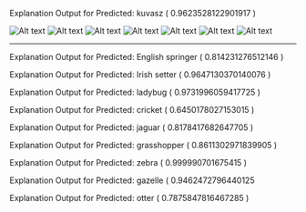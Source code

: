 

Explanation Output for Predicted: kuvasz ( 0.9623528122901917 )

<img src="https://emlov2session7.s3.ap-northeast-1.amazonaws.com/images/Kuvasz_integrated_gradient.png" alt="Alt text" title="integrated_gradient">

<img src="https://emlov2session7.s3.ap-northeast-1.amazonaws.com/images/Kuvasz_integrated_gradient_noise_tunnel.png" alt="Alt text" title="integrated_gradient_noise_tunnel">

<img src="https://emlov2session7.s3.ap-northeast-1.amazonaws.com/images/Kuvasz_gradient_shap.png" alt="Alt text" title="gradient_shap">

<img src="https://emlov2session7.s3.ap-northeast-1.amazonaws.com/images/Kuvasz_occlusion.png" alt="Alt text" title="occlusion">

<img src="https://emlov2session7.s3.ap-northeast-1.amazonaws.com/images/Kuvasz_Saliency.png" alt="Alt text" title="Saliency">

<img src="https://emlov2session7.s3.ap-northeast-1.amazonaws.com/images/Kuvasz_GradCAM.png" alt="Alt text" title="GradCAM">

<img src="https://emlov2session7.s3.ap-northeast-1.amazonaws.com/images/Kuvasz_GradCAMPlusPlus.png" alt="Alt text" title="GradCAMPlusPlus">

----------------------------------------------------------------------------------------------------------------------------------------------------
Explanation Output for Predicted: English springer ( 0.814231276512146 )

Explanation Output for  Predicted: Irish setter ( 0.9647130370140076 )

Explanation Output for Predicted: ladybug ( 0.9731996059417725 )

Explanation Output for Predicted: cricket ( 0.6450178027153015 )

Explanation Output for Predicted: jaguar ( 0.8178417682647705 )

Explanation Output for Predicted: grasshopper ( 0.8611302971839905 )

Explanation Output for Predicted: zebra ( 0.999990701675415 )

Explanation Output for Predicted: gazelle ( 0.9462472796440125 

Explanation Output for Predicted: otter ( 0.7875847816467285 )


